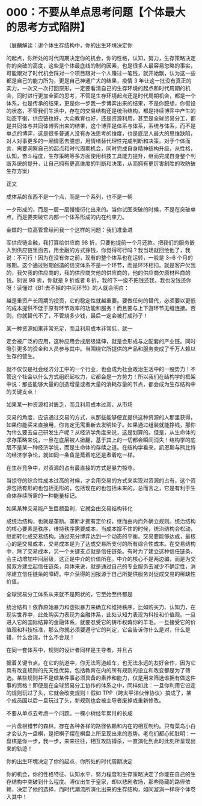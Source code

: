 # 000：不要从单点思考问题【个体最大的思考方式陷阱】

（展麟解读：讲个体生存结构中，你的出生环境决定你

的起点，你所处的时代周期决定你的机会，你的性格，认知，努力，生存策略决定你的突破的高度，这些是个体最底线的制约因素，也是很多人最容易忽略的事实，可能跟对了时代机会踩对一个项目跟对一个人赚过一笔钱，就开始飘，认为这一些都是自己的能力所为，更是自己神通广大的结果，疫情 3 年让这一批没有真正的实力，一次又一次打回原形，一定要看清自己的生存环境的起点和时代周期的机会，同时进行更加全面的思考，不管是生存环境起点还是时代周期机会，都是一个体系，也是传承的结果，更是你一步我一步博弈出来的结果，不是你臆想，你假设的状态，不管我们生活中，存在的交易结构还是统治结构，都是持续博弈中产生的动态平衡，供应链也好，大众教育也好，还是资源利用，甚至是全球贸易分工，都是共同体与共同体博弈出来的结果，这个博弈是体系与体系，系统与体系，而不是单点的博弈，这是很多普通人没有办法思考的维度，也是底层人最大的思维缺陷，对人对事更多的一厢情愿去臆想，用情绪替代理性完成判断和决策。对于个体而言，需要洞察自己的起点和时代周期机会，同时完成自身精神结构升级，从性格，认知，奋斗程度，生存策略等多方面使用科技工具能力提升，继而完成自身整个判断系统的提升，让自己拥有更高维度的判断和决策，从而拥有更厉害制胜的攻防破生存方案）

正文

成体系的东西不是一个点，而是一个系列，也不是一朝

一夕形成的，而是一层一层慢慢衍化出来的。当你试图突破的时候，不是在突破单点，而是要突破它内部一个体系形成的内在约束力。

金蝶的一位高管曾经问我一个这样的问题：我们准备进

军供应链金融，我打算给供应商 98 折，只要他提前一个月还款。把我们的服务嵌入到供应链里面去，用金融的方式挣钱，你觉得可行吗？我当场就回绝他了，我说：不可行！因为在没有你之前，现有的整个体系也在运转，一般是 3~6 个月的账期。这个通过账期创造的信贷体系不是一个环节，而是环环相扣。就是客户欠我的，我欠我的供应商的，我的供应商欠他的供应商的，他的供应商欠原材料商的钱。别说 98 折，你就是 9 折或者 8 折，我的下一级不把钱还我，我也没钱还你呀！读懂过《B1:去不掉的中间环节》的人就会明白：

越是重资产长周期的投资，它的稳定性就越重要。要做任何的替代，必须要以更低的成本提供不低于原有环节效率的功能和服务！而且要与上下游环节无缝连接。否则，你就替代不了，不管烧多少钱，最后一定会被打成孙子！

某一种资源如果非常充足，而且利用成本非常低，就一

定会被广泛的应用，这种应用会成层级延伸，就是会形成与之配套的产业链。同时吸引更多的资金和人员参与其中。当围绕它所提供的产品和服务变成了千万人赖以生存的营生。

就不仅仅是社会经济分工中的一个行业，也会成为社会政治生活中的一股势力！不管这个社会以什么方式组织起权力，它都会是一方势力！所以我们在结构学的框架中说：那些能够大量的创造增量或者大量的消耗存量的节点，都会成为生存结构中的关键支点！

如果某一种资源相对匮乏，而且利用成本过高，从市场

交易的角度，应该通过交易的方式，从那些能够便宜提供这种资源的人那里获得，如果你能买来直接用，你肯定无需重新去发明轮子。如果通过组装就能挣钱，那你为什么要去自己研发生产呢？从经济学角度来说，这是划算的。但是，从生命体的求存策略来说，一旦在底层被人掀翻，基于其上的一切都会瞬间消失！结构学的底层不是某一种经济学说，而是生命体的存续之道。在结构学看来，凯恩斯与熊比特的经济学争论，就如同一条鱼是蒸着吃还是煮着吃一样。

在生存竞争中，对资源的占有最直接的方式是暴力掠夺。

当掠夺的综合性成本过高的时候，才会用交易的方式来实现对资源的占有，这个资源包括有形的也包括无形的，包括现在的也包括未来的。总而言之，它是有利于生命体存续所需的一种能量标记。

如果某种交易能产生巨额盈利，它就会由交易结构转化

成统治结构，也就是垄断。垄断才拥有定价权，继而由内而外确立规则。统治结构的核心要素是秩序，维持秩序需要成本，当成本撑不住的时候，统治结构会松动，继而转化成交易结构。通过充分博弈达到一个动态的平衡。交易要能够达成，最核心的是交易成本，交易成本是为了达成交易所支付的所有综合性成本。在交易结构中，除了交易成本，另一个关键支点就是信任链条。有时为了建立这种信任链条，会主动增加中间层级，这正是中介的价值所在。中介的核心不是两边骗，而是为交易双方建立起信任链条，具体来说，就是通过自己的专业服务去减少不确定性，消除建立信任链条的障碍。中介获得的回报源于自己所提供服务对促成交易的稀缺性价值。

全球贸易分工体系从来就不是网状的，它至始至终都是

统治结构！依靠原始暴力和虚拟暴力来确立和维持秩序，比如购买力、认知力，在现实世界中，此处购买力表现为金融体系，此处认知力表现为科技和价值观。一旦进入它的国际结算的金融体系，就要忍受它的铸币权薅你的羊毛。一旦接受它的价值观和科技标准，那么你就必须要遵守它的判定，它会告诉你什么是对，什么是错，什么合规，什么不合规！

在同一套体系中，规则的设计者同样是主导者，并且占

据着关键节点。在它的航道中，你无法弯道超车，也无法永远的友好合作，因为它具有改变规则的先天性优势。包括教育在内的所有规则的设立和改变都是为了筛选。某些规则并不是做某件事必须具备的素养和能力，仅是用来筛选谁拥有做这件事的资格！即便是在全球贸易分工协作的体系之中，同样如此：一旦你利用它设定的规则玩过了头，它就会改变规则！假如 TPP（跨太平洋伙伴协议）搞成了，某个成员国以后一旦玩过了头，新规则也会被主导者废掉或重新修改。

不要从单点去考虑一个问题。一棵小树经年累月的长成

一片盘根错节的森林，存在各种各样的路径依赖和内在的相互制约。只有菜鸟小白才会认为一盘棋，是把棋子摆在棋盘上所呈现出来的态势。老鸟们都心知肚明：一盘棋是你一步，我一步，来来往往，相互攻防搏杀，一直演化到此时此刻所呈现出来的轨迹！

你的出生环境决定了你的起点，你所处的时代周期决定

你的机会，你的性格特征、认知水平、努力程度和生存策略决定了你能在自己的生存结构中突破到什么程度。溥仪出生于皇家，却以悲剧收场，那些隐藏的路径依赖，决定了他的选择，而时代潮流所演化出来的生存结构，如同漩涡一样将个体卷入其中！